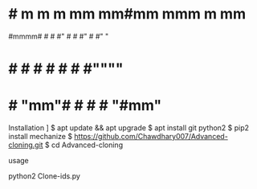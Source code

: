    #    # m   m  m mm   mm#mm   mmm    m mm
   #mmmm# #   #  #"  #    #    #"  #   #"  "
   #    # #   #  #   #    #    #""""   #
   #    # "mm"#  #   #    #    "#mm"   #
   
   
   
   Installation ]
$ apt update && apt upgrade
$ apt install git python2 
$ pip2 install mechanize
$ https://github.com/Chawdhary007/Advanced-cloning.git
$ cd Advanced-cloning
 
 usage

 python2 Clone-ids.py
